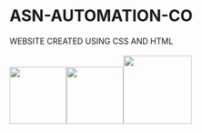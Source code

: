 # ASN-AUTOMATION-CO
WEBSITE CREATED USING CSS AND HTML<br><br>
<img src="https://www.svgrepo.com/show/303535/visual-studio-code-logo.svg" width="100 px" height="100px"><img src="https://encrypted-tbn0.gstatic.com/images?q=tbn:ANd9GcQZp7aiJJUQz9rO06aYUX826Omxep9FtnnmxKg8AQlkdpLk4J7v9hIfiYfG7WzO4ut0AOI&usqp=CAU" width="100 px" height="100px"><img src="https://t4.ftcdn.net/jpg/00/75/92/23/240_F_75922341_EQ5ir4801xHK00ysm5YhZ8nta9jGjNto.jpg" width="120 px" height="120px">
